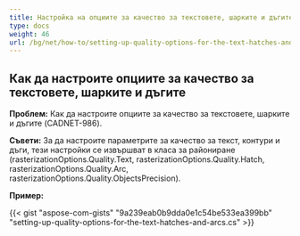 ```yaml
---
title: Настройка на опциите за качество за текстовете, шарките и дъгите
type: docs
weight: 46
url: /bg/net/how-to/setting-up-quality-options-for-the-text-hatches-and-arcs/
---
```


## **Как да настроите опциите за качество за текстовете, шарките и дъгите**

**Проблем:** Как да настроите опциите за качество за текстовете, шарките и дъгите (CADNET-986).

**Съвети:** За да настроите параметрите за качество за текст, контури и дъги, тези настройки се извършват в класа за райониране (rasterizationOptions.Quality.Text, rasterizationOptions.Quality.Hatch, rasterizationOptions.Quality.Arc, rasterizationOptions.Quality.ObjectsPrecision).

**Пример:**

{{< gist "aspose-com-gists" "9a239eab0b9dda0e1c54be533ea399bb" "setting-up-quality-options-for-the-text-hatches-and-arcs.cs" >}}
